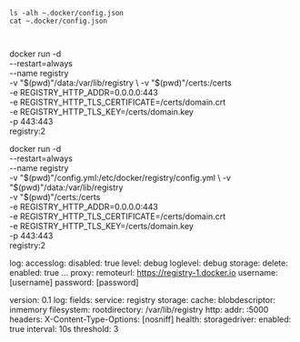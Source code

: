 


```
ls -alh ~.docker/config.json
cat ~.docker/config.json



```


docker run -d \
  --restart=always \
  --name registry \
  -v "$(pwd)"/data:/var/lib/registry \
  -v "$(pwd)"/certs:/certs \
  -e REGISTRY_HTTP_ADDR=0.0.0.0:443 \
  -e REGISTRY_HTTP_TLS_CERTIFICATE=/certs/domain.crt \
  -e REGISTRY_HTTP_TLS_KEY=/certs/domain.key \
  -p 443:443 \
  registry:2


docker run -d \
  --restart=always \
  --name registry \
  -v "$(pwd)"/config.yml:/etc/docker/registry/config.yml \
  -v "$(pwd)"/data:/var/lib/registry \
  -v "$(pwd)"/certs:/certs \
  -e REGISTRY_HTTP_ADDR=0.0.0.0:443 \
  -e REGISTRY_HTTP_TLS_CERTIFICATE=/certs/domain.crt \
  -e REGISTRY_HTTP_TLS_KEY=/certs/domain.key \
  -p 443:443 \
  registry:2



log:
  accesslog:
    disabled: true
  level: debug
loglevel: debug
storage:
  delete:
    enabled: true
...
proxy:
  remoteurl: https://registry-1.docker.io
  username: [username]
  password: [password]




version: 0.1
log:
  fields:
    service: registry
storage:
  cache:
    blobdescriptor: inmemory
  filesystem:
    rootdirectory: /var/lib/registry
http:
  addr: :5000
  headers:
    X-Content-Type-Options: [nosniff]
health:
  storagedriver:
    enabled: true
    interval: 10s
    threshold: 3
